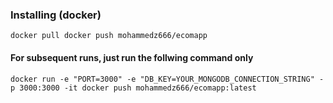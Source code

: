 ### Installing (docker)

`docker pull docker push mohammedz666/ecomapp`

#### For subsequent runs, just run the follwing command only

`docker run -e "PORT=3000" -e "DB_KEY=YOUR_MONGODB_CONNECTION_STRING" -p 3000:3000 -it docker push mohammedz666/ecomapp:latest`
